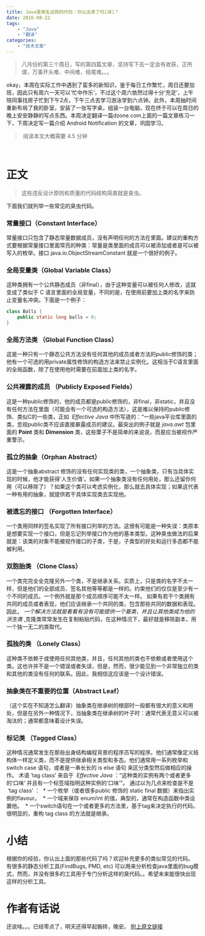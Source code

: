 ```yaml
---
title: Java里臭名远扬的代码：你认出来了吗[译]？
date: 2016-08-22
tags:
    - "Java"
    - "翻译"
categories:
    - "技术文章"
---
```



> 八月份的第三个周日，写的第四篇文章，坚持写下去一定会有收获，正所谓，万事开头难、中间难、结尾难。。。

okay，本周在实际工作中遇到了蛮多的新知识，鉴于每日工作繁忙，周日还要加班，因此只有周六一天可以‘忙中作乐’，不过这个周六依然过得十分‘充足’，上午陪同事找房子忙到下午2点，下午三点去学习游泳学到六点钟。此外，本周抽时间重新布局了我的卧室，安装了一张写字桌，组装一台电脑，现在终于可以在周日的晚上安安静静的写点东西。本周决定翻译一篇dzone.com上面的一篇文章练习一下，下周决定写一篇介绍 Android Notification 的文章，巩固学习。<!--more-->

>  阅读本文大概需要 4.5 分钟


 

# 正文

> 这些违反设计原则和质量的代码结构简直就是臭虫。 

下面我们就列举一些常见的臭虫代码。

### 常量接口（Constant Interface）
常量接口只包含了静态常量数据成员，没有声明任何的方法在里面。建议的重构方式要根据常量接口里面常亮的种类：常量是类里面的成员可以被添加或者是可以被写入的枚举。接口 java.io.ObjectStreamConstant 就是一个很好的例子。

### 全局变量类（Global Variable Class）
这种类拥有一个公共静态成员（非final），由于这种变量可以被任何人修改，这就变成了类似于 C 语言里面的全局变量，不同的是，在使用前要加上类的名字来防止变量名冲突。下面是一个例子：


```java
class Balls {
	public static long balls = 0;
}
```

### 全局方法类 （Global Function Class）
这是一种只有一个静态公共方法没有任何其他的成员或者方法的public修饰的类；他有一个可选的用private属性修饰的构造方法来禁止实例化。这相当于C语言里面的全局函数，除了在使用他时需要在前面加上类的名字。

### 公共裸露的成员 （Publicly Exposed Fields）
这是一种public修饰的，他的成员都是public修饰的，非final，非static，并且没有任何方法在里面（可能会有一个可选的构造方法），这是难以保持的public修饰、类似C的一些类，正如  _Effective Java_ 中所写道的：“一些java平台库里面的类，忽视public类不应该直接暴露成员的建议。最突出的例子就是 _java.awt_ 包里面的 __Point__ 类和 __Dimension__ 类，这些栗子不是简单的来说说，而是应当被视作严重警示。

### 孤立的抽象（Orphan Abstract）
这是一个抽象abstract 修饰的没有任何实现类的类，一个抽象类，只有当具体实现的时候，他才能获得‘人生价值’。如果一个抽象类没有任何用处，那么还留你何用（可以移除了）？如果这个类可以考虑实例化，那么就去具体实现；如果这代表一种有用的抽象，就提供若干具体实现类去实现他。

### 被遗忘的接口 （Forgotten Interface）
一个类用同样的签名实现了所有接口列举的方法。这很有可能是一种失误：类原本是想要实现一个接口，但是忘记列举接口作为他的基本类型。这种臭虫做法的后果就是：该类的对象不能被视作接口的子类，于是，子类型的好处和运行多态都不能被利用。

### 双胞胎类 （Clone Class）
一个类完完全全克隆另外一个类，不是继承关系。实质上，只是类的名字不太一样，但是他们的全部成员、签名其他等等都是一样的。约束他们的仅仅是至少有一个不同的成员。一个例外就是那个成员顺序可能不太一样。
如果有若干个类拥有共同的成员或者表现，他们应该继承一个共同的类，包含那些共同的数据和表现。因此， _一个解决方法就是看看有没有可能提供一个基类，并且让其他类成为他的派生类_ ,克隆类常常发生在复制粘贴代码，在这种情况下，最好就是移除副本，用一个独一无二的类取代。

### 孤独的类 （Lonely Class）
这种类不依赖于或使用任何其他类，并且，任何其他的类也不依赖或者使用这个类。这也许并不是一个错误或者失误，但是，然而，很少能见到一个非常独立的类和其他的类没有任何的联系。因此，我相信这应该是一个设计错误。

### 抽象类在不重要的位置（Abstract Leaf）
（这个实在不知道怎么翻译）抽象类在继承树的根部时一般都有很大的意义和用处，但是在另外一种情况下，当抽象类在继承树的叶子时：通常代表无意义可以被淘汰的；通常都意味着设计失误。

### 标记类 （Tagged Class）
这种情况通常发生在那些出身结构编程背景的程序员写的程序。他们通常像定义结构体一样定义类，而不是提供继承相关类型和多态。他们通常用一系列枚举和switch case 语句，或者是一串长长的 is else 语句 来区分类型然后做相应的操作。
术语 ‘tag class’ 来自于  _Effective Java_ ：“这种类的实例有两个或者更多的‘口味’ 并且有一个标签域指明这种实例的‘口味’”。
通过以为几点来检查是不是  ‘tag class’ ：
 * 一个枚举（或者很多public 修饰的 static final 数据）来指出实例的flavour。
 * 一个域来保存 enum/int 的值，典型的，通常在构造函数中类设置他。
 * 一个switch语句在一个或者更多的方法里，基于tag来决定执行的代码。
很明显的，重构 tag class 的方法就是继承。

# 小结

根据你的经验，你认出上面的那些代码了吗？欢迎补充更多的类似常见的代码。
有很多的静态分析工具(FindBugs, PMD, etc) 可以用来分析检查java里面的bug模式，然而，并没有很多的工具用于专门分析这样的臭代码。。希望未来能很快出现这样的分析工具。

# 作者有话说
还说啥。。。已经零点了，明天还得早起搬砖，晚安。
[附上原文链接](https://dzone.com/articles/smells-in-java-code-do-you-recognize-them)
